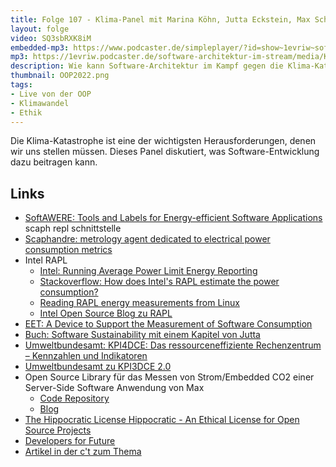 ```yaml
---
title: Folge 107 - Klima-Panel mit Marina Köhn, Jutta Eckstein, Max Schulze
layout: folge
video: SQ3sbRXK8iM
embedded-mp3: https://www.podcaster.de/simpleplayer/?id=show~1evriw~software-architektur-im-stream~pod-1f7707f1c8a1124db68644df97&v=1643821883
mp3: https://1evriw.podcaster.de/software-architektur-im-stream/media/KlimaPanel.mp3
description: Wie kann Software-Architektur im Kampf gegen die Klima-Katastrophe helfen?
thumbnail: OOP2022.png
tags:
- Live von der OOP
- Klimawandel
- Ethik
---
```


Die Klima-Katastrophe ist eine der wichtigsten
Herausforderungen, denen wir uns stellen müssen. Dieses Panel
diskutiert, was Software-Entwicklung dazu beitragen kann.

## Links

* [SoftAWERE: Tools and Labels for Energy-efficient Software Applications](https://sdialliance.org/steering-groups/softawere/)
scaph repl schnittstelle
* [Scaphandre:  metrology agent dedicated to electrical power consumption metrics](https://github.com/hubblo-org/scaphandre)
* Intel RAPL
  * [Intel: Running Average Power Limit Energy Reporting](https://www.intel.com/content/www/us/en/developer/articles/technical/software-security-guidance/advisory-guidance/running-average-power-limit-energy-reporting.html)
  * [Stackoverflow: How does Intel's RAPL estimate the power consumption?](https://stackoverflow.com/questions/67925368/how-does-intels-rapl-estimate-the-power-consumption)
  * [Reading RAPL energy measurements from Linux](https://web.eece.maine.edu/~vweaver/projects/rapl/)
  * [Intel Open Source Blog zu RAPL](https://01.org/blogs/2014/running-average-power-limit-–-rapl)
* [EET: A Device to Support the Measurement of Software Consumption](https://ieeexplore.ieee.org/document/8449823)
* [Buch: Software Sustainability mit einem Kapitel von Jutta](https://amzn.to/349PPUA)
* [Umweltbundesamt: KPI4DCE: Das ressourceneffiziente Rechenzentrum – Kennzahlen und Indikatoren](https://www.umweltbundesamt.de/en/publikationen/kpi4dce-das-ressourceneffiziente-rechenzentrum)
* [Umweltbundesamt zu KPI3DCE
  2.0](https://www.umweltbundesamt.de/kpi4dce-20)
* Open Source Library für das Messen von Strom/Embedded CO2 einer
  Server-Side Software Anwendung von Max
  * [Code Repository](https://github.com/SDIAlliance/carbon-footprint-ssa)
  * [Blog](https://blog.sdialliance.org/steering-group-update-environmental-footprint-framework-for-server-side-applications)
* [The Hippocratic License Hippocratic - An Ethical License for Open Source Projects](https://firstdonoharm.dev/)
* [Developers for Future](https://developersforfuture.org/)
* [Artikel in der c't zum Thema](https://www.heise.de/select/ct/2022/4/2135409214034994245)
